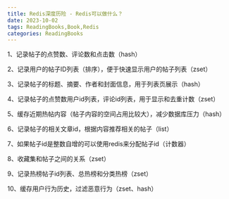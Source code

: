 ```yaml
---
title: Redis深度历险 - Redis可以做什么？
date: 2023-10-02
tags: ReadingBooks,Book,Redis
categories: ReadingBooks
---
```


1、记录帖子的点赞数、评论数和点击数（hash）

2、记录用户的帖子ID列表（排序），便于快速显示用户的帖子列表（zset）

3、记录帖子的标题、摘要、作者和封面信息，用于列表页展示（hash）

4、记录帖子的点赞数用户id列表，评论id列表，用于显示和去重计数（zset）

5、缓存近期热帖内容（帖子内容的空间占用比较大），减少数据库压力（hash）

6、记录帖子的相关文章id，根据内容推荐相关的帖子（list）

7、如果帖子id是整数自增的可以使用redis来分配帖子id（计数器）

8、收藏集和帖子之间的关系（zset）

9、记录热榜帖子id列表、总热榜和分类热榜（zset）

10、缓存用户行为历史，过滤恶意行为（zset、hash）
